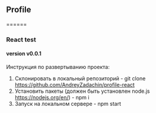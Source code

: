 ## Profile

======

### React test

#### version v0.0.1

Инструкция по развертыванию проекта:

1. Склонировать в локальный репозиторий - git clone https://github.com/AndreyZadachin/profile-react
2. Установить пакеты (должен быть установлен node.js <https://nodejs.org/en/>) - npm i
3. Запуск на локальном сервере - npm start
